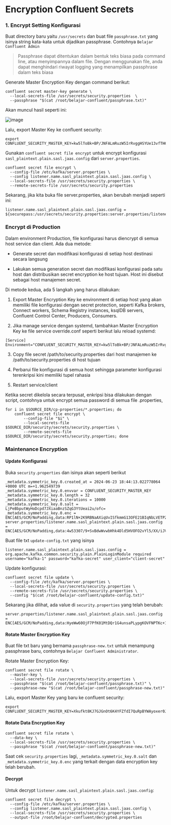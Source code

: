 # Encryption Confluent Secrets

### 1. Encrypt Setting Konfigurasi

Buat directory baru yaitu `/usr/secrets` dan buat file `passphrase.txt` yang isinya string kata-kata untuk dijadikan passphrase. Contohnya `Belajar Confluent Admin`

> Passphrase dapat ditentukan dalam bentuk teks biasa pada command line, atau menyimpannya dalam file. Dengan menggunakan file, anda dapat menghindari riwayat logging yang menampilkan passphrase dalam teks biasa

Generate Master Encryption Key dengan command berikut:

```
confluent secret master-key generate \
  --local-secrets-file /usr/secrets/security.properties  \
  --passphrase "$(cat /root/belajar-confluent/passphrase.txt)"
```

Akan muncul hasil seperti ini:

![image](https://github.com/ivynajohansen/belajar-confluent/assets/83331802/363a2214-70cc-414e-8563-4fe4e180ada1)

Lalu, export Master Key ke confluent security:

```
export CONFLUENT_SECURITY_MASTER_KEY=kw5lToBk+BP/JNFALmRuzW5IrRvggHSYUe13vfTH6QE=
```

Gunakan `confluent secret file encrypt` untuk encrypt konfigurasi `sasl_plaintext.plain.sasl.jaas.config` dari `server.properties`.

```
confluent secret file encrypt \
  --config-file /etc/kafka/server.properties \
  --config listener.name.sasl_plaintext.plain.sasl.jaas.config \
  --local-secrets-file /usr/secrets/security.properties \
  --remote-secrets-file /usr/secrets/security.properties
```

Sekarang, jika kita buka file server.properties, akan berubah menjadi seperti ini:

```
listener.name.sasl_plaintext.plain.sasl.jaas.config = ${securepass:/usr/secrets/security.properties:server.properties/listener.name.sasl_plaintext.plain.sasl.jaas.config}
```


### Encrypt di Production

Dalam environment Production, file konfigurasi harus diencrypt di semua host service dan client. Ada dua metode:

- Generate secret dan modifikasi konfigurasi di setiap host destinasi secara langsung

- Lakukan semua generation secret dan modifikasi konfigurasi pada satu host dan distribusikan secret encryption ke host tujuan. Host ini disebut sebagai host manajemen secret.

Di metode kedua, ada 5 langkah yang harus dilakukan:

1. Export Master Encryption Key ke environment di setiap host yang akan memiliki file konfigurasi dengan secret protection, seperti Kafka brokers, Connect workers, Schema Registry instances, ksqlDB servers, Confluent Control Center, Producers, Consumers.

2. Jika manage service dengan systemd, tambahkan Master Encryption Key ke file service override.conf seperti berikut lalu reload systemd:

```
[Service]
Environment="CONFLUENT_SECURITY_MASTER_KEY=kw5lToBk+BP/JNFALmRuzW5IrRvggHSYUe13vfTH6QE="
```

3. Copy file secret /path/to/security.properties dari host manajemen ke /path/to/security.properties di host tujuan

4. Perbarui file konfigurasi di semua host sehingga parameter konfigurasi terenkripsi kini memiliki tupel rahasia

5. Restart service/client


Ketika secret dikelola secara terpusat, enkripsi bisa dilakukan dengan script, contohnya untuk encrypt semua password di semua file .properties,

```
for i in $SOURCE_DIR/cp-properties/*.properties; do
    confluent secret file encrypt \
        --config-file "$i" \
        --local-secrets-file $SOURCE_DIR/security/secrets/security.properties \
        --remote-secrets-file $SOURCE_DIR/security/secrets/security.properties; done
```

### Maintenance Encryption

#### Update Konfigurasi

Buka `security.properties` dan isinya akan seperti berikut

```
_metadata.symmetric_key.0.created_at = 2024-06-23 18:44:13.022778064 +0000 UTC m=+1.962549739
_metadata.symmetric_key.0.envvar = CONFLUENT_SECURITY_MASTER_KEY
_metadata.symmetric_key.0.length = 32
_metadata.symmetric_key.0.iterations = 10000
_metadata.symmetric_key.0.salt = LjPeBbputWyHoDcpd7JXiaaBnzSZqG3YtUeai2u/ofc=
_metadata.symmetric_key.0.enc = ENC[AES/GCM/NoPadding,data:RP1lN+2K9RBNaAXiqUvISfkmmG13OFE21BIqNbLVETPZ1rypwuaPFsf+kG9n5dllBIHl7v/Np6s1Z/Z0,iv:gplLIcKGlQqaHVz9,type:str]
server.properties/listener.name.sasl_plaintext.plain.sasl.jaas.config = ENC[AES/GCM/NoPadding,data:4w53307/9+SvBdwWvwbHhk4Dld5HVOFO2vYl5/XX/iJVPo7DFAyeEEv6VIwhdWMP4FYqX0X3hZTxqvBckewp4rdTTdf8hhbuCrW/bEw45tfFErwX9Brbg7js+izJaFDPX6DjbbJB6OX4SG4dFhvqfwnayAZ7UkmjhhIq40BWjXHJ6FC59gzTS/dBfb3XOYSf9ggATEs=,iv:6KHIuUOWnksQnZd9,type:str]
```

Buat file txt `update-config.txt` yang isinya

```
listener.name.sasl_plaintext.plain.sasl.jaas.config = org.apache.kafka.common.security.plain.PlainLoginModule required username="kafka-1" password="kafka-secret" user_client="client-secret"
```

Update konfigurasi:

```
confluent secret file update \
  --config-file /etc/kafka/server.properties \
  --local-secrets-file /usr/secrets/security.properties \
  --remote-secrets-file /usr/secrets/security.properties \
  --config "$(cat /root/belajar-confluent/update-config.txt)"
```

Sekarang jika dilihat, ada value di `security.properties` yang telah berubah:

```
server.properties/listener.name.sasl_plaintext.plain.sasl.jaas.config = ENC[AES/GCM/NoPadding,data:HyeWw60OjF7PfK01MtDQr1G4unsaPLypgKOVFNPTKc+1Aqn/2kSgHgFHMGRhbwAwly8pNtYnz5G1cGVF+b0qqRO+M84FiNZ0zGulwsO//VecLKWTG5qSqPz+fnJTipFX3puf8mc3J4O5ksmpdojHkk7I+f3l2wnVzRf6c15uRgSY32YWYRhZ9TQrmHxCjUBPsKB2+cSAZA==,iv:BaPhlc8Hs1haTxED,type:str]
```

#### Rotate Master Encryption Key

Buat file txt baru yang bernama `passphrase-new.txt` untuk menampung passphrase baru, contohnya `Belajar Confluent Administrator`.

Rotate Master Encryption Key:

```
confluent secret file rotate \
  --master-key \
  --local-secrets-file /usr/secrets/security.properties \
  --passphrase "$(cat /root/belajar-confluent/passphrase.txt)" \
  --passphrase-new "$(cat /root/belajar-confluent/passphrase-new.txt)"
```

Lalu, export Master Key yang baru ke confluent security:

```
export CONFLUENT_SECURITY_MASTER_KEY=Xkufkt8KJ7GJGnOt6K4YFZfdI7QuRpBYWAyoxer0J/Q=
```

#### Rotate Data Encryption Key

```
confluent secret file rotate \
  --data-key \
  --local-secrets-file /usr/secrets/security.properties \
  --passphrase "$(cat /root/belajar-confluent/passphrase-new.txt)"
```

Saat cek `security.properties` lagi, `_metadata.symmetric_key.0.salt` dan `_metadata.symmetric_key.0.enc` yang terkait dengan data encryption key telah berubah.

#### Decrypt

Untuk decrypt `listener.name.sasl_plaintext.plain.sasl.jaas.config`:

```
confluent secret file decrypt \
  --config-file /etc/kafka/server.properties \
  --config listener.name.sasl_plaintext.plain.sasl.jaas.config \
  --local-secrets-file /usr/secrets/security.properties \
  --output-file /root/belajar-confluent/decrypted.properties
```


